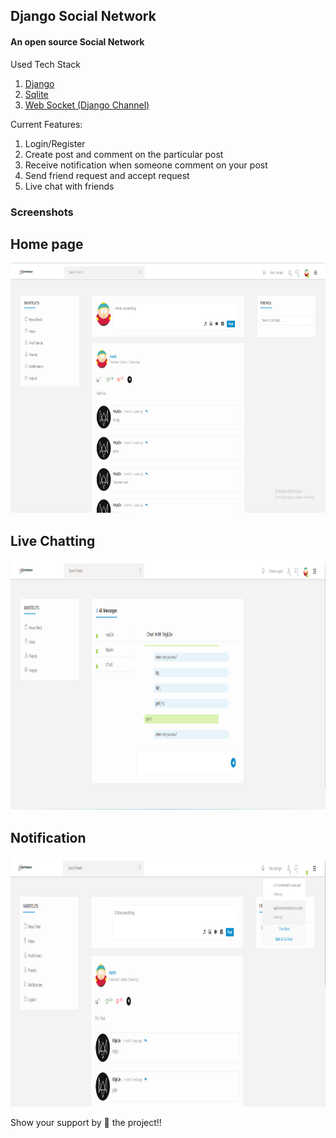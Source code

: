 ## Django Social Network

#### An open source Social Network

Used Tech Stack

1. [Django](https://docs.djangoproject.com/en/3.1/)
2. [Sqlite](https://www.sqlite.org/docs.html)
3. [Web Socket (Django Channel)](https://channels.readthedocs.io/en/latest/)

Current Features:

1. Login/Register
2. Create post and comment on the particular post
3. Receive notification when someone comment on your post
4. Send friend request and accept request
5. Live chat with friends

### Screenshots

## Home page

<img src="screenshots/one.png" height="400">

## Live Chatting

<img src="screenshots/two.png" height="400">

## Notification

<img src="screenshots/three.png" height="400">

Show your support by 🌟 the project!!
